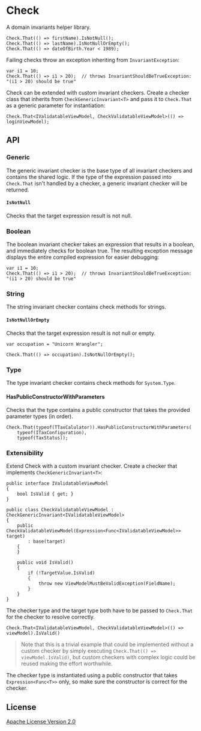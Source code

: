 Check
=====

A domain invariants helper library.

	Check.That(() => firstName).IsNotNull();
	Check.That(() => lastName).IsNotNullOrEmpty();
	Check.That(() => dateOfBirth.Year < 1989);

Failing checks throw an exception inheriting from `InvariantException`:

	var i1 = 10;
	Check.That(() => i1 > 20);	// throws InvariantShouldBeTrueException: "(i1 > 20) should be true"

Check can be extended with custom invariant checkers. Create a checker class that inherits from `CheckGenericInvariant<T>` and pass it to `Check.That` as a generic parameter for instantiation:

    Check.That<IValidatableViewModel, CheckValidatableViewModel>(() => loginViewModel);


## API

### Generic
The generic invariant checker is the base type of all invariant checkers and contains the shared logic. If the type of the expression passed into `Check.That` isn't handled by a checker, a generic invariant checker will be returned.

#### `IsNotNull`
Checks that the target expression result is not null.


### Boolean
The boolean invariant checker takes an expression that results in a boolean, and immediately checks for boolean true. The resulting exception message displays the entire compiled expression for easier debugging:

	var i1 = 10;
	Check.That(() => i1 > 20);	// throws InvariantShouldBeTrueException: "(i1 > 20) should be true"


### String
The string invariant checker contains check methods for strings.

#### `IsNotNullOrEmpty`
Checks that the target expression result is not null or empty.

	var occupation = "Unicorn Wrangler";

	Check.That(() => occupation).IsNotNullOrEmpty();


### Type
The type invariant checker contains check methods for `System.Type`.

#### HasPublicConstructorWithParameters
Checks that the type contains a public constructor that takes the provided parameter types (in order).

	Check.That(typeof(TTaxCalulator)).HasPublicConstructorWithParameters(
		typeof(ITaxConfiguration),
		typeof(TaxStatus));


### Extensibility

Extend Check with a custom invariant checker. Create a checker that implements `CheckGenericInvariant<T>`:

    public interface IValidatableViewModel
    {
        bool IsValid { get; }
    }

    public class CheckValidatableViewModel : CheckGenericInvariant<IValidatableViewModel>
    {
        public CheckValidatableViewModel(Expression<Func<IValidatableViewModel>> target) 
            : base(target)
        {
        }

        public void IsValid()
        {
            if (!TargetValue.IsValid)
            {
                throw new ViewModelMustBeValidException(FieldName);
            }
        }
    }

The checker type and the target type both have to be passed to `Check.That` for the checker to resolve correctly.

	Check.That<IValidatableViewModel, CheckValidatableViewModel>(() => viewModel).IsValid()

> Note that this is a trivial example that could be implemented without a custom checker by simply executing `Check.That(() => viewModel.IsValid)`, but custom checkers with complex logic could be reused making the effort worthwhile.

 The checker type is instantiated using a public constructor that takes `Expression<Func<T>>` only, so make sure the constructor is correct for the checker.


## License

[Apache License Version 2.0](LICENSE)

